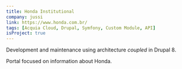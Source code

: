 ```yaml
---
title: Honda Institutional
company: jussi
link: https://www.honda.com.br/
tags: [Acquia Cloud, Drupal, Symfony, Custom Module, API]
isProject: true
---
```


Development and maintenance using architecture <i>coupled</i> in Drupal 8.

Portal focused on information about Honda.
